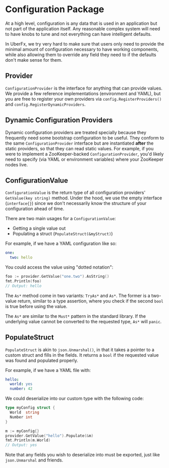# Configuration Package

At a high level, configuration is any data that is used in an application but
not part of the application itself. Any reasonable complex system will need to
have knobs to tune and not everything can have intelligent defaults.

In UberFx, we try very hard to make sure that users only need to provide the
minimal amount of configuration necessary to have working components, while also
allowing them to override any field they need to if the defaults don't make
sense for them.

## Provider

`ConfigurationProvider` is the interface for anything that can provide values.
We provide a few reference implementations (environment and YAML), but you are
free to register your own providers via `config.RegisterProviders()` and
`config.RegisterDynamicProviders`.

## Dynamic Configuration Providers

Dynamic configuration providers are treated specially because they frequently
need some bootstrap configuration to be useful. They conform to the same
`ConfigurationProvider` interface but are instantiated **after** the static
providers, so that they can read static values. For example, if you were to
implement a ZooKeeper-backed `ConfigurationProvider`, you'd likely need to
specify (via YAML or environment variables) where your ZooKeeper nodes live.

## ConfigurationValue

`ConfigurationValue` is the return type of all configuration providers'
`GetValue(key string)` method. Under the hood, we use the empty interface
(`interface{}`) since we don't necessarily know the structure of your
configuration ahead of time.

There are two main usages for a `ConfigurationValue`:

* Getting a single value out
* Populating a struct (`PopulateStruct(&myStruct)`)

For example, if we have a YAML configuration like so:

```yaml
one:
  two: hello
```

You could access the value using "dotted notation":

```go
foo := provider.GetValue("one.two").AsString()
fmt.Println(foo)
// Output: hello
```

The `As*` method come in two variants: `TryAs*` and `As*`. The former is a
two-value return, similar to a type assertion, where you check if the second
`bool` is true before using the value.

The `As*` are similar to the `Must*` pattern in the standard library. If the
underlying value cannot be converted to the requested type, `As*` will `panic`.

## PopulateStruct

`PopulateStruct` is akin to `json.Unmarshal()`, in that it takes a pointer to a
custom struct and fills in the fields. It returns a `bool` if the requested
value was found and populated properly.

For example, if we have a YAML file with:

```yaml
hello:
  world: yes
  number: 42
```

We could deserialize into our custom type with the following code:

```go
type myConfig struct {
  World  string
  Number int
}

m := myConfig{}
provider.GetValue("hello").Populate(&m)
fmt.Println(m.World)
// Output: yes
```

Note that any fields you wish to deserialize into must be exported, just like
`json.Unmarshal` and friends.
